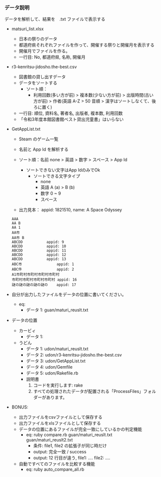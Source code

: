 ﻿### データ説明

データを解析して、結果を　.txt ファイルで表示する

- matsuri_list.xlsx

  - 日本の祭りのデータ
  - 都道府県それぞれファイルを作って、開催する祭りと開催月を表示する
  - 開催月でファイルを作る。
  - 一行目: No, 都道府県, 名称, 開催月

- r3-kenritsu-jidosho.the-best.csv

  - 図書館の貸し出すデータ
  - データをソートする
    - ソート順：
      - 利用回数(多い方が前) > 複本数(少ない方が前) > 出版時間(古い方が前) > 作者(英語 A-Z > 50 音順 > 漢字はソートしなくて、後ろに置く)
  - 一行目: 順位, 資料名, 著者名, 出版者, 複本数, 利用回数
  - 「令和3年度本館図書館ベスト貸出児童書」はいらない

- GetAppList.txt

  - Steam のゲーム一覧
  - 名前と App Id を解析する
  - ソート順：名前 none > 英語 > 数字 > スペース > App Id
    - ソートできない文字はApp IdのみでOk
      - ソートできる文字タイプ
        - none
        - 英語 A (a) > B (b)
        - 数字 0 ~ 9
        - スペース
    
  - 出力見本： appid: 1821510, name:  A Space Odyssey
  ```
  AAA
  AA B
  AA 1
  AA市
  AA市 B
  ABCDD           appid: 9
  ABCDD           appid: 10
  ABCDD           appid: 11
  ABCDD           appid: 12
  ABCDD           appid: 13
  ABC市                appid: 1
  ABC件                appid: 2
  A1市町村市町村市町村市町村
  市町村市町村市町村市町村 appid: 16
  謎の謎の謎の謎の謎の    appid: 17
  ```



- 自分が出力したファイルをデータの位置に書いてください。

  - eq:
    - データ 1: guan/maturi_reuslt.txt

- データの位置
  - カービィ
    - データ 1: 
  - うどん
    - データ 1: udon/maturi_reuslt.txt
    - データ 2: udon/r3-kenritsu-jidosho.the-best.csv
    - データ 3: udon/GetAppList.txt
    - データ 4: udon/Gemfile
    - データ 5: udon/Rakefile.rb
    - 説明書
      1. コードを実行します: rake
      2. すべての処理されたデータが配置される「ProcessFiles」フォルダーがあります。

- BONUS:
  - 出力ファイルをcsvファイルとして保存する
  - 出力ファイルをxlsファイルとして保存する
  - データの位置にあるファイルが完全一致にしているかの判定機能
    - eq: ruby compare.rb guan/maturi_reuslt.txt guan/maturi_reuslt2.txt
      - 条件: file1, file2 の拡張子が同じ時だけ
      - output: 完全一致 / success
      - output: 12 行目が違う, file1: .... file2: ....
  - 自動ですべてのファイルを比較する機能
    - eq: ruby auto_compare_all.rb
